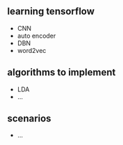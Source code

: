 ## learning tensorflow
* CNN
* auto encoder
* DBN
* word2vec 

## algorithms to implement
* LDA 
* ...

## scenarios
* ...

